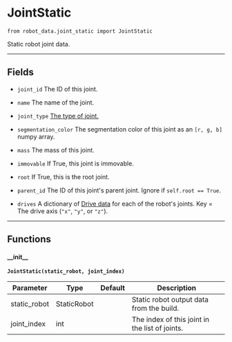 # JointStatic

`from robot_data.joint_static import JointStatic`

Static robot joint data.

***

## Fields

- `joint_id` The ID of this joint.

- `name` The name of the joint.

- `joint_type` [The type of joint.](joint_type.md)

- `segmentation_color` The segmentation color of this joint as an `[r, g, b]` numpy array.

- `mass` The mass of this joint.

- `immovable` If True, this joint is immovable.

- `root` If True, this is the root joint.

- `parent_id` The ID of this joint's parent joint. Ignore if `self.root == True`.

- `drives` A dictionary of [Drive data](drive.md) for each of the robot's joints. Key = The drive axis (`"x"`, `"y"`, or `"z"`).

***

## Functions

#### \_\_init\_\_

**`JointStatic(static_robot, joint_index)`**

| Parameter | Type | Default | Description |
| --- | --- | --- | --- |
| static_robot |  StaticRobot |  | Static robot output data from the build. |
| joint_index |  int |  | The index of this joint in the list of joints. |

